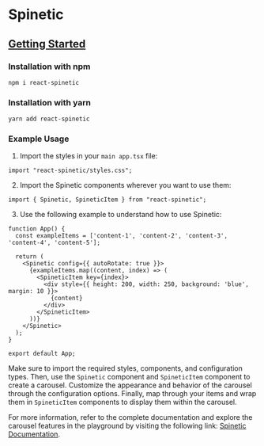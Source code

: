 # Spinetic 

## [Getting Started](https://iq-tech.github.io/spinetic/?path=/docs/pages-getting-started--documentation)

### Installation with npm

```shell
npm i react-spinetic
```

### Installation with yarn

```shell
yarn add react-spinetic
```

### Example Usage

1. Import the styles in your `main app.tsx` file:

```tsx
import "react-spinetic/styles.css";
```

2. Import the Spinetic components wherever you want to use them:

```tsx
import { Spinetic, SpineticItem } from "react-spinetic";
```

3. Use the following example to understand how to use Spinetic:

```tsx
function App() {
  const exampleItems = ['content-1', 'content-2', 'content-3', 'content-4', 'content-5'];

  return (
    <Spinetic config={{ autoRotate: true }}>
      {exampleItems.map((content, index) => (
        <SpineticItem key={index}>
          <div style={{ height: 200, width: 250, background: 'blue', margin: 10 }}>
            {content}
          </div>
        </SpineticItem>
      ))}
    </Spinetic>
  );
}

export default App;
```

Make sure to import the required styles, components, and configuration types. Then, use the `Spinetic` component and `SpineticItem` component to create a carousel. Customize the appearance and behavior of the carousel through the configuration options. Finally, map through your items and wrap them in `SpineticItem` components to display them within the carousel.


For more information, refer to the complete documentation and explore the carousel features in the playground by visiting the following link: [Spinetic Documentation](https://iq-tech.github.io/spinetic/?path=/docs/pages-overview--documentation).
